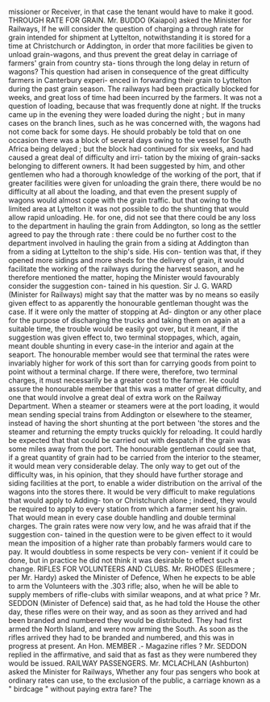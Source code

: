 missioner or Receiver, in that case the tenant would have to make it good. THROUGH RATE FOR GRAIN. Mr. BUDDO (Kaiapoi) asked the Minister for Railways, If he will consider the question of charging a through rate for grain intended for shipment at Lyttelton, notwithstanding it is stored for a time at Christchurch or Addington, in order that more facilities be given to unload grain-wagons, and thus prevent the great delay in carriage of farmers' grain from country sta- tions through the long delay in return of wagons? This question had arisen in consequence of the great difficulty farmers in Canterbury experi- enced in forwarding their grain to Lyttelton during the past grain season. The railways had been practically blocked for weeks, and great loss of time had been incurred by the farmers. It was not a question of loading, because that was frequently done at night. If the trucks came up in the evening they were loaded during the night ; but in many cases on the branch lines, such as he was concerned with, the wagons had not come back for some days. He should probably be told that on one occasion there was a block of several days owing to the vessel for South Africa being delayed ; but the block had continued for six weeks, and had caused a great deal of difficulty and irri- tation by the mixing of grain-sacks belonging to different owners. It had been suggested by him, and other gentlemen who had a thorough knowledge of the working of the port, that if greater facilities were given for unloading the grain there, there would be no difficulty at all about the loading, and that even the present supply of wagons would almost cope with the grain traffic. but that owing to the limited area at Lyttelton it was not possible to do the shunting that would allow rapid unloading. He. for one, did not see that there could be any loss to the department in hauling the grain from Addington, so long as the settler agreed to pay the through rate : there could be no further cost to the department involved in hauling the grain from a siding at Addington than from a siding at Lyttelton to the ship's side. His con- tention was that, if they opened more sidings and more sheds for the delivery of grain, it would facilitate the working of the railways during the harvest season, and he therefore mentioned the matter, hoping the Minister would favourably consider the suggestion con- tained in his question. Sir J. G. WARD (Minister for Railways) might say that the matter was by no means so easily given effect to as apparently the honourable gentleman thought was the case. If it were only the matter of stopping at Ad- dington or any other place for the purpose of discharging the trucks and taking them on again at a suitable time, the trouble would be easily got over, but it meant, if the suggestion was given effect to, two terminal stoppages, which, again, meant double shunting in every case-in the interior and again at the seaport. The honourable member would see that terminal the rates were invariably higher for work of this sort than for carrying goods from point to point without a terminal charge. If there were, therefore, two terminal charges, it must necessarily be a greater cost to the farmer. He could assure the honourable member that this was a matter of great difficulty, and one that would involve a great deal of extra work on the Railway Department. When a steamer or steamers were at the port loading, it would mean sending special trains from Addington or elsewhere to the steamer, instead of having the short shunting at the port between 'the stores and the steamer and returning the empty trucks quickly for reloading. It could hardly be expected that that could be carried out with despatch if the grain was some miles away from the port. The honourable gentleman could see that, if a great quantity of grain had to be carried from the interior to the steamer, it would mean very considerable delay. The only way to get out of the difficulty was, in his opinion, that they should have further storage and siding facilities at the port, to enable a wider distribution on the arrival of the wagons into the stores there. It would be very difficult to make regulations that would apply to Adding- ton or Christchurch alone ; indeed, they would be required to apply to every station from which a farmer sent his grain. That would mean in every case double handling and double terminal charges. The grain rates were now very low, and he was afraid that if the suggestion con- tained in the question were to be given effect to it would mean the imposition of a higher rate than probably farmers would care to pay. It would doubtless in some respects be very con- venient if it could be done, but in practice he did not think it was desirable to effect such a change. RIFLES FOR VOLUNTEERS AND CLUBS. Mr. RHODES (Ellesmere ; per Mr. Hardy) asked the Minister of Defence, When he expects to be able to arm the Volunteers with the .303 rifle; also, when he will be able to supply members of rifle-clubs with similar weapons, and at what price ? Mr. SEDDON (Minister of Defence) said that, as he had told the House the other day, these rifles were on their way, and as soon as they arrived and had been branded and numbered they would be distributed. They had first armed the North Island, and were now arming the South. As soon as the rifles arrived they had to be branded and numbered, and this was in progress at present. An Hon. MEMBER .- Magazine rifles ? Mr. SEDDON replied in the affirmative, and said that as fast as they were numbered they would be issued. RAILWAY PASSENGERS. Mr. MCLACHLAN (Ashburton) asked the Minister for Railways, Whether any four pas sengers who book at ordinary rates can use, to the exclusion of the public, a carriage known as a " birdcage " without paying extra fare? The 